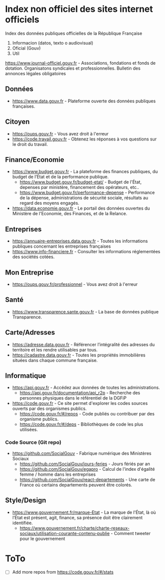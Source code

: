 # Index non officiel des sites internet officiels
Index des données publiques officielles de la République Française

1. Informacion (datos, texto o audiovisual)
2. Oficial (Gouv)
3. Util

https://www.journal-officiel.gouv.fr - Associations, fondations et fonds de dotation. Organisatons syndicales et professionnelles. Bulletin des annonces légales obligatoires

## Données
- https://www.data.gouv.fr - Plateforme ouverte des données publiques françaises.

## Citoyen
- https://oups.gouv.fr - Vous avez droit à l'erreur
- https://code.travail.gouv.fr - Obtenez les réponses à vos questions sur le droit du travail.

## Finance/Economie
- https://www.budget.gouv.fr - La plateforme des finances publiques, du budget de l’État et de la performance publique.
  - https://www.budget.gouv.fr/budget-etat/ - Budget de l'État, depenses par ministère, financement des opérateurs, etc..
  - https://www.budget.gouv.fr/performance-depense - Performance de la dépense, administrations de sécurité sociale, résultats au regard des moyens engagés.
- https://data.economie.gouv.fr - Le portail des données ouvertes du Ministère de l'Economie, des Finances, et de la Relance.

## Entreprises
- https://annuaire-entreprises.data.gouv.fr - Toutes les informations publiques concernant les entreprises françaises
- https://www.info-financiere.fr - Consulter les informations réglementées des sociétés cotées.

## Mon Entreprise
- https://oups.gouv.fr/professionnel - Vous avez droit à l'erreur

## Santé
- https://www.transparence.sante.gouv.fr - La base de données publique Transparence.

## Carte/Adresses
- https://adresse.data.gouv.fr - Référencer l’intégralité des adresses du territoire et les rendre utilisables par tous.
- https://cadastre.data.gouv.fr - Toutes les propriétés immobilières situées dans chaque commune française.

## Informatique
- https://api.gouv.fr - Accédez aux données de toutes les administrations.
  - https://api.gouv.fr/documentation/api_r2p - Recherche des personnes physiques dans le référentiel de la DGFiP
- https://code.gouv.fr - Ce site permet d'explorer les codes sources ouverts par des organismes publics.
  - https://code.gouv.fr/#/repos - Code publiés ou contribuer par des organisme publics.
  - https://code.gouv.fr/#/deps - Bibliothèques de code les plus utilisées.

### Code Source (Git repo)
- https://github.com/SocialGouv - Fabrique numérique des Ministères Sociaux
  - https://github.com/SocialGouv/jours-feries - Jours fériés par an
  - https://github.com/SocialGouv/egapro - Calcul de l'index d'égalité femme / homme dans les entreprises
  - https://github.com/SocialGouv/react-departements - Une carte de France où certains departements peuvent être colorés.


## Style/Design
- https://www.gouvernement.fr/marque-Etat - La marque de l'État, là où l’État est présent, agit, finance, sa présence doit être clairement identifiée.
  - https://www.gouvernement.fr/charte/charte-reseaux-sociaux/utilisation-courante-contenu-publie - Comment tweeter pour le gouvernement 


# ToTo
- [ ] Add more repos from https://code.gouv.fr/#/stats

